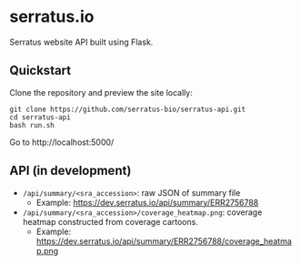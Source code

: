 # serratus.io

Serratus website API built using Flask.

## Quickstart

Clone the repository and preview the site locally:

```
git clone https://github.com/serratus-bio/serratus-api.git
cd serratus-api
bash run.sh
```

Go to http://localhost:5000/

## API (in development)

- `/api/summary/<sra_accession>`: raw JSON of summary file
    - Example: https://dev.serratus.io/api/summary/ERR2756788
- `/api/summary/<sra_accession>/coverage_heatmap.png`: coverage heatmap constructed from coverage cartoons.
    - Example: https://dev.serratus.io/api/summary/ERR2756788/coverage_heatmap.png
